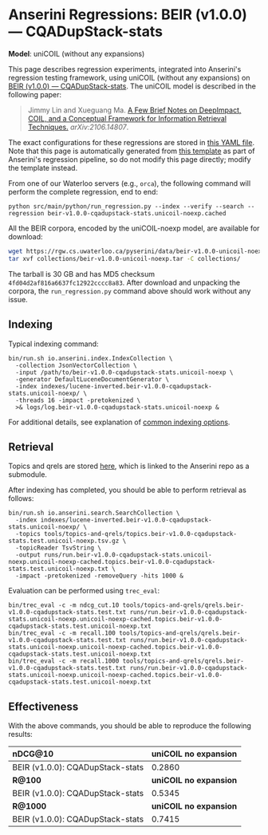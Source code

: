 # Anserini Regressions: BEIR (v1.0.0) &mdash; CQADupStack-stats

**Model**: uniCOIL (without any expansions)

This page describes regression experiments, integrated into Anserini's regression testing framework, using uniCOIL (without any expansions) on [BEIR (v1.0.0) &mdash; CQADupStack-stats](http://beir.ai/).
The uniCOIL model is described in the following paper:

> Jimmy Lin and Xueguang Ma. [A Few Brief Notes on DeepImpact, COIL, and a Conceptual Framework for Information Retrieval Techniques.](https://arxiv.org/abs/2106.14807) _arXiv:2106.14807_.

The exact configurations for these regressions are stored in [this YAML file](../../src/main/resources/regression/beir-v1.0.0-cqadupstack-stats.unicoil-noexp.cached.yaml).
Note that this page is automatically generated from [this template](../../src/main/resources/docgen/templates/beir-v1.0.0-cqadupstack-stats.unicoil-noexp.cached.template) as part of Anserini's regression pipeline, so do not modify this page directly; modify the template instead.

From one of our Waterloo servers (e.g., `orca`), the following command will perform the complete regression, end to end:

```
python src/main/python/run_regression.py --index --verify --search --regression beir-v1.0.0-cqadupstack-stats.unicoil-noexp.cached
```

All the BEIR corpora, encoded by the uniCOIL-noexp model, are available for download:

```bash
wget https://rgw.cs.uwaterloo.ca/pyserini/data/beir-v1.0.0-unicoil-noexp.tar -P collections/
tar xvf collections/beir-v1.0.0-unicoil-noexp.tar -C collections/
```

The tarball is 30 GB and has MD5 checksum `4fd04d2af816a6637fc12922cccc8a83`.
After download and unpacking the corpora, the `run_regression.py` command above should work without any issue.

## Indexing

Typical indexing command:

```
bin/run.sh io.anserini.index.IndexCollection \
  -collection JsonVectorCollection \
  -input /path/to/beir-v1.0.0-cqadupstack-stats.unicoil-noexp \
  -generator DefaultLuceneDocumentGenerator \
  -index indexes/lucene-inverted.beir-v1.0.0-cqadupstack-stats.unicoil-noexp/ \
  -threads 16 -impact -pretokenized \
  >& logs/log.beir-v1.0.0-cqadupstack-stats.unicoil-noexp &
```

For additional details, see explanation of [common indexing options](../../docs/common-indexing-options.md).

## Retrieval

Topics and qrels are stored [here](https://github.com/castorini/anserini-tools/tree/master/topics-and-qrels), which is linked to the Anserini repo as a submodule.

After indexing has completed, you should be able to perform retrieval as follows:

```
bin/run.sh io.anserini.search.SearchCollection \
  -index indexes/lucene-inverted.beir-v1.0.0-cqadupstack-stats.unicoil-noexp/ \
  -topics tools/topics-and-qrels/topics.beir-v1.0.0-cqadupstack-stats.test.unicoil-noexp.tsv.gz \
  -topicReader TsvString \
  -output runs/run.beir-v1.0.0-cqadupstack-stats.unicoil-noexp.unicoil-noexp-cached.topics.beir-v1.0.0-cqadupstack-stats.test.unicoil-noexp.txt \
  -impact -pretokenized -removeQuery -hits 1000 &
```

Evaluation can be performed using `trec_eval`:

```
bin/trec_eval -c -m ndcg_cut.10 tools/topics-and-qrels/qrels.beir-v1.0.0-cqadupstack-stats.test.txt runs/run.beir-v1.0.0-cqadupstack-stats.unicoil-noexp.unicoil-noexp-cached.topics.beir-v1.0.0-cqadupstack-stats.test.unicoil-noexp.txt
bin/trec_eval -c -m recall.100 tools/topics-and-qrels/qrels.beir-v1.0.0-cqadupstack-stats.test.txt runs/run.beir-v1.0.0-cqadupstack-stats.unicoil-noexp.unicoil-noexp-cached.topics.beir-v1.0.0-cqadupstack-stats.test.unicoil-noexp.txt
bin/trec_eval -c -m recall.1000 tools/topics-and-qrels/qrels.beir-v1.0.0-cqadupstack-stats.test.txt runs/run.beir-v1.0.0-cqadupstack-stats.unicoil-noexp.unicoil-noexp-cached.topics.beir-v1.0.0-cqadupstack-stats.test.unicoil-noexp.txt
```

## Effectiveness

With the above commands, you should be able to reproduce the following results:

| **nDCG@10**                                                                                                  | **uniCOIL no expansion**|
|:-------------------------------------------------------------------------------------------------------------|-----------|
| BEIR (v1.0.0): CQADupStack-stats                                                                             | 0.2860    |
| **R@100**                                                                                                    | **uniCOIL no expansion**|
| BEIR (v1.0.0): CQADupStack-stats                                                                             | 0.5345    |
| **R@1000**                                                                                                   | **uniCOIL no expansion**|
| BEIR (v1.0.0): CQADupStack-stats                                                                             | 0.7415    |
